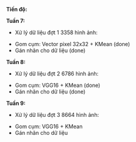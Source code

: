 **Tiến độ:**

**Tuần 7:**
- Xử lý dữ liệu đợt 1 3358 hình ảnh:
+ Gom cụm: Vector pixel 32x32 + KMean (done)
+ Gán nhãn cho dữ liệu (done)

**Tuần 8:**
- Xử lý dữ liệu đợt 2 6786 hình ảnh:
+ Gom cụm: VGG16 + KMean (done)
+ Gán nhãn cho dữ liệu (done)

**Tuần 9:**
- Xử lý dữ liệu đợt 3 8664 hình ảnh:
+ Gom cụm: VGG16 + KMean
+ Gán nhãn cho dữ liệu
